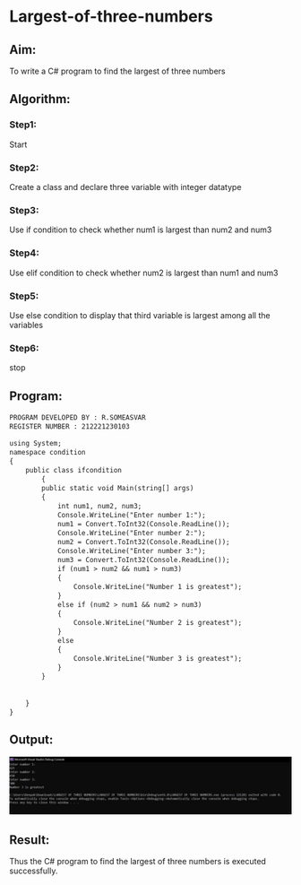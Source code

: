 # Largest-of-three-numbers
## Aim:
To write a C# program to find the largest of three numbers

## Algorithm:
### Step1: 
Start
### Step2:
Create a class and declare three variable with integer datatype
### Step3:
Use if condition to check whether num1 is largest than num2 and num3
### Step4:
Use elif condition to check whether num2 is largest than num1 and num3
### Step5:
Use else condition to display that third variable is largest among all the variables
### Step6:
stop

## Program:
```
PROGRAM DEVELOPED BY : R.SOMEASVAR
REGISTER NUMBER : 212221230103
```
```
using System;
namespace condition
{
    public class ifcondition
        {
        public static void Main(string[] args)
        {
            int num1, num2, num3;
            Console.WriteLine("Enter number 1:");
            num1 = Convert.ToInt32(Console.ReadLine());
            Console.WriteLine("Enter number 2:");
            num2 = Convert.ToInt32(Console.ReadLine());
            Console.WriteLine("Enter number 3:");
            num3 = Convert.ToInt32(Console.ReadLine());
            if (num1 > num2 && num1 > num3)
            {
                Console.WriteLine("Number 1 is greatest");
            }
            else if (num2 > num1 && num2 > num3)
            {
                Console.WriteLine("Number 2 is greatest");
            }
            else
            {
                Console.WriteLine("Number 3 is greatest");
            }
        }


    }
}

```

## Output:
![output](./OUT.jpg)

## Result:
Thus the C# program to find the largest of three numbers is executed successfully.
